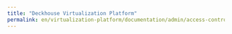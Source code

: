 ```yaml
---
title: "Deckhouse Virtualization Platform"
permalink: en/virtualization-platform/documentation/admin/access-control/projects.html
---
```

